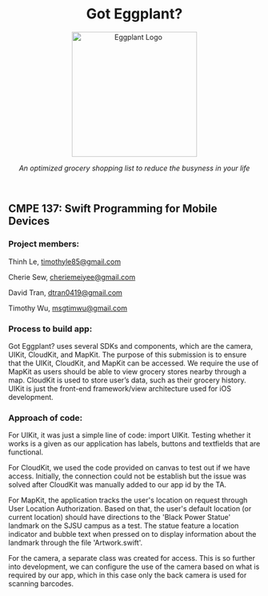<h1 align="center">
  <strong>Got Eggplant?</strong>
</h1>

<div align="center">
    <img src="https://cdn.shopify.com/s/files/1/1061/1924/products/Eggplant_Emoji_large.png?v=1480481031" alt="Eggplant Logo"  width="250" height="250"/>
</div>

<p align="center"><i>An optimized grocery shopping list to reduce the busyness in your life</i>  </p>
<br />  

## CMPE 137: Swift Programming for Mobile Devices

<!---
[comment]: <> (This is a comment)
[//]: <> (This is a comment)
[//]: # (This is a comment) -->
<!---
Comment
-->

### Project members:
Thinh Le, timothyle85@gmail.com
<!--- 010641462 -->
Cherie Sew, cheriemeiyee@gmail.com
<!--- #010108800 -->
David Tran, dtran0419@gmail.com
<!--- #009962771 -->
Timothy Wu, msgtimwu@gmail.com
<!---#008867170-->

### Process to build app:

Got Eggplant? uses several SDKs and components, which are the camera, UIKit, CloudKit, and MapKit. The purpose of this submission is to ensure that the UIKit, CloudKit, and MapKit can be accessed. We require the use of MapKit as users should be able to view grocery stores nearby through a map. CloudKit is used to store user’s data, such as their grocery history. UIKit is just the front-end framework/view architecture used for iOS development.

### Approach of code:

For UIKit, it was just a simple line of code: import UIKit. Testing whether it works is a given as our application has labels, buttons and textfields that are functional.

For CloudKit, we used the code provided on canvas to test out if we have access. Initially, the connection could not be establish but the issue was solved after CloudKit was manually added to our app id by the TA.

For MapKit, the application tracks the user's location on request through User Location Authorization. Based on that, the user's default location (or current location) should have directions to the 'Black Power Statue' landmark on the SJSU campus as a test. The statue feature a location indicator and bubble text when pressed on to display information about the landmark through the file 'Artwork.swift'.

For the camera, a separate class was created for access. This is so further into development, we can configure the use of the camera based on what is required by our app, which in this case only the back camera is used for scanning barcodes.
